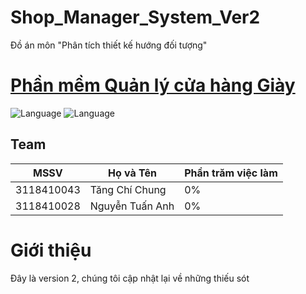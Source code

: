 # Shop_Manager_System_Ver2
Đồ án môn "Phân tích thiết kế hướng đối tượng"

# [Phần mềm Quản lý cửa hàng Giày](https://hiamkaito.github.io/Shop_Manager_System_Ver2/)

![Language](https://img.shields.io/badge/Language-Java-orange.svg)
![Language](https://img.shields.io/badge/Team-SGU-orange.svg)

## Team
| MSSV | Họ và Tên  | Phần trăm việc làm |
|------| ----- | ----- |
| 3118410043 | Tăng Chí Chung | 0% |
| 3118410028 | Nguyễn Tuấn Anh | 0% |

# Giới thiệu
Đây là version 2, chúng tôi cập nhật lại về những thiếu sót
